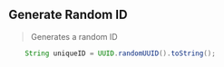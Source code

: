 ## Generate Random ID
> Generates a random ID
```java
    String uniqueID = UUID.randomUUID().toString();
```
